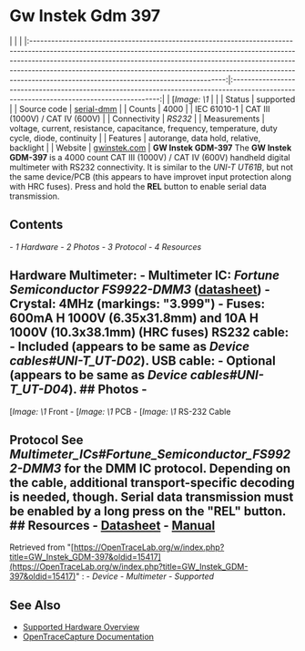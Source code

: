 # Gw Instek Gdm 397
| | | |:-----------------------------------------------------------------------------------------------------------------------------------------------------------------------------------------------------------------------------------------------------------------------------------------------------------------------------------------------------------------------------:|:----------------------------------------------------------------------------------------------------------------------------------------:| | [*Image: \1* | | | Status | supported | | Source code | [serial-dmm](http://github.com/OpenTraceLab/?p=OpenTraceCapture.git;a=tree;f=src/hardware/serial-dmm) | | Counts | 4000 | | IEC 61010-1 | CAT III (1000V) / CAT IV (600V) | | Connectivity | *RS232* | | Measurements | voltage, current, resistance, capacitance, frequency, temperature, duty cycle, diode, continuity | | Features | autorange, data hold, relative, backlight | | Website | [gwinstek.com](https://www.gwinstek.com/en-global/products/detail/GDM-400_GDM-300) | **GW Instek GDM-397** The **GW Instek GDM-397** is a 4000 count CAT III (1000V) / CAT IV (600V) handheld digital multimeter with RS232 connectivity. It is similar to the *UNI-T UT61B*, but not the same device/PCB (this appears to have improvet input protection along with HRC fuses). Press and hold the **REL** button to enable serial data transmission.
## Contents
\- *1 Hardware* \- *2 Photos* \- *3 Protocol* \- *4 Resources*
## Hardware **Multimeter**: \- **Multimeter IC**: *Fortune Semiconductor FS9922-DMM3* ([datasheet](http://www.ic-fortune.com/upload/Download/FS9922-DMM3-DS-10_EN.pdf)) \- **Crystal**: 4MHz (markings: "3.999") \- **Fuses**: 600mA H 1000V (6.35x31.8mm) and 10A H 1000V (10.3x38.1mm) (HRC fuses) **RS232 cable**: \- Included (appears to be same as *Device cables#UNI-T_UT-D02*). **USB cable**: \- Optional (appears to be same as *Device cables#UNI-T_UT-D04*). ## Photos \-
[*Image: \1*
Front
\-
[*Image: \1*
PCB
\-
[*Image: \1*
RS-232 Cable
## Protocol See *Multimeter_ICs#Fortune_Semiconductor_FS9922-DMM3* for the DMM IC protocol. Depending on the cable, additional transport-specific decoding is needed, though. Serial data transmission must be enabled by a long press on the "REL" button. ## Resources \- [Datasheet](https://www.gwinstek.com/en-global/products/downloadSeriesDownNew/9914/718) \- [Manual](https://www.gwinstek.com/en-global/products/downloadSeriesDownNew/9890/718)
Retrieved from "[https://OpenTraceLab.org/w/index.php?title=GW_Instek_GDM-397&oldid=15417](https://OpenTraceLab.org/w/index.php?title=GW_Instek_GDM-397&oldid=15417)"
: \- *Device* \- *Multimeter* \- *Supported*
## See Also
- [Supported Hardware Overview](../supported-hardware.md)
- [OpenTraceCapture Documentation](../../opentracecapture/overview.md)
